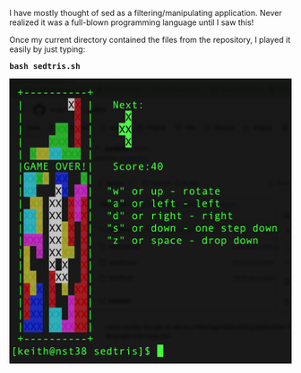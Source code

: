 I have mostly thought of sed as a filtering/manipulating application. 
Never realized it was a full-blown programming language until I saw this!

Once my current directory contained the files from the repository,
I played it easily by just typing: 

<b><pre>bash sedtris.sh</pre></b>

![Game Over](https://github.com/wrightrocket/sedtris/blob/master/firstgame.png)
